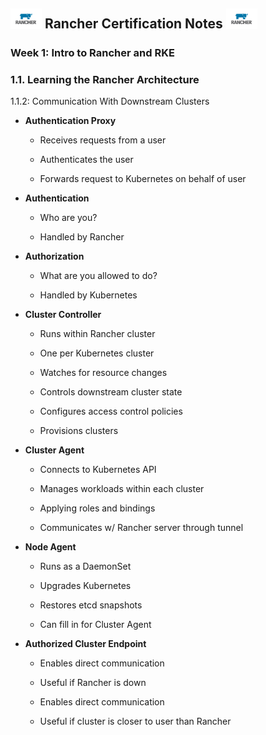 ## <img src="images/rancher.png" width="50px"> Rancher Certification Notes <img src="images/rancher.png" width="50px">

### Week 1: Intro to Rancher and RKE

### 1.1. Learning the Rancher Architecture

1.1.2: Communication With Downstream Clusters

- **Authentication Proxy**

  - Receives requests from a user

  - Authenticates the user  

  - Forwards request to Kubernetes on behalf of user

- **Authentication**

  - Who are you?

  - Handled by Rancher

- **Authorization**

  - What are you allowed to do?

  - Handled by Kubernetes

- **Cluster Controller**

  - Runs within Rancher cluster

  - One per Kubernetes cluster

  - Watches for resource changes

  - Controls downstream cluster state

  - Configures access control policies

  - Provisions clusters

- **Cluster Agent**

  - Connects to Kubernetes API

  - Manages workloads within each cluster

  - Applying roles and bindings

  - Communicates w/ Rancher server through tunnel

- **Node Agent**
  
  - Runs as a DaemonSet

  - Upgrades Kubernetes

  - Restores etcd snapshots

  - Can fill in for Cluster Agent

- **Authorized Cluster Endpoint**

  - Enables direct communication

  - Useful if Rancher is down

  - Enables direct communication

  - Useful if cluster is closer to user than Rancher